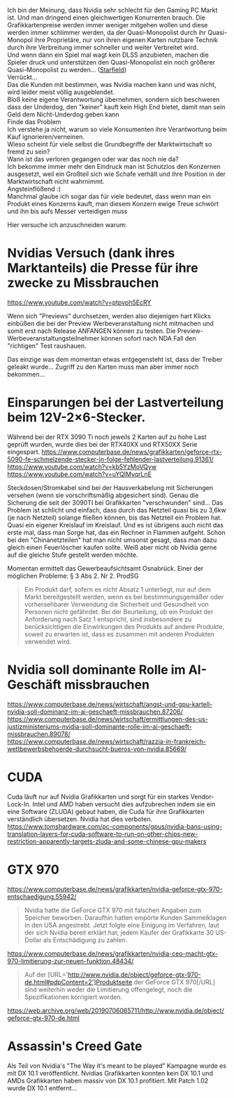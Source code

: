 Ich bin der Meinung, dass Nvidia sehr schlecht für den Gaming PC Markt ist. Und man dringend einen gleichwertigen Konurrenten brauch. 
Die Grafikkartenpreise werden immer weniger mitgehen wollen und diese werden immer schlimmer werden, da der Quasi-Monopolist durch ihr Quasi-Monopol ihre Proprietäre, nur von ihren eigenen Karten nutzbare Technik durch ihre Verbreitung immer schneller und weiter Verbreitet wird.  
Und wenn dann ein Spiel mal wagt kein DLSS anzubieten, machen die Spieler druck und unterstützen den Quasi-Monopolist ein noch größerer Quasi-Monopolist zu werden... ([Starfield](https://winfuture.de/news,137088.html))  
Verrückt...  
Das die Kunden mit bestimmen, was Nvidia machen kann und was nicht, wird leider meist völlig ausgeblendet.  
Bloß keine eigene Verantwortung übernehmen, sondern sich beschweren dass der Underdog, den "keiner" kauft kein High End bietet, damit man sein Geld dem Nicht-Underdog geben kann  
Finde das Problem  
Ich verstehe ja nicht, warum so viele Konsumenten ihre Verantwortung beim Kauf ignorieren/verneinen.  
Wieso scheint für viele selbst die Grundbegriffe der Marktwirtschaft so fremd zu sein?  
Wann ist das verloren gegangen oder war das noch nie da?  
Ich bekomme immer mehr den Eindruck man ist Schutzlos den Konzernen ausgesetzt, weil ein Großteil sich wie Schafe verhält und ihre Position in der Marktwirtschaft nicht wahrnimmt.  
Angsteinflößend :(  
Manchmal glaube ich sogar das für viele bedeutet, dass wenn man ein Produkt eines Konzerns kauft, man diesem Konzern ewige Treue schwört und ihn bis aufs Messer verteidigen muss  

Hier versuche ich anzuschneiden warum:

# Nvidias Versuch (dank ihres Marktanteils) die Presse für ihre zwecke zu Missbrauchen
https://www.youtube.com/watch?v=ptpvph5EcRY

Wenn sich "Previews" durchsetzen, werden also diejenigen hart Klicks einbüßen die bei der Preview Werbeveranstaltung nicht mitmachen und somit erst nach Release ANFANGEN können zu testen.
Die Preview-Werbeveranstaltungsteilnehmer können sofort nach NDA Fall den "richtigen" Test raushauen.

Das einzige was dem momentan etwas entgegensteht ist, dass der Treiber geleakt wurde...
Zugriff zu den Karten muss man aber immer noch bekommen...

# Einsparungen bei der Lastverteilung beim 12V-2×6-Stecker.
Während bei der RTX 3090 Ti noch jeweils 2 Karten auf zu hohe Last geprüft wurden, wurde dies bei der RTX40XX und RTX50XX Serie eingespart.
https://www.computerbase.de/news/grafikkarten/geforce-rtx-5090-fe-schmelzende-stecker-in-folge-fehlender-lastverteilung.91361/  
https://www.youtube.com/watch?v=kb5YzMoVQyw  
https://www.youtube.com/watch?v=uYQIMyqrLnE

Steckdosen/Stromkabel sind bei der Hausverkabelung mit Sicherungen versehen (wenn sie vorschriftsmäßig abgesichert sind).
Genau die Sicherung die seit der 3090TI bei Grafikkarten "verschwunden" sind...
Das Problem ist schlicht und einfach, dass durch das Netzteil quasi bis zu 3,6kw  (je nach Netzteil) solange fließen können, bis das Netzteil ein Problem hat. Quasi ein eigener Kreislauf im Kreislauf.
Und es ist übrigens auch nicht das erste mal, dass man Sorge hat, das ein Rechner in Flammen aufgeht.
Schon bei den "Chinanetzteilen" hat man nicht umsonst gesagt, dass man dazu gleich einen Feuerlöscher kaufen sollte. Weiß aber nicht ob Nvidia gerne auf die gleiche Stufe gestellt werden möchte.

Momentan ermittelt das Gewerbeaufsichtsamt Osnabrück.
Einer der möglichen Probleme:
§ 3 Abs 2. Nr 2. ProdSG
> Ein Produkt darf, sofern es nicht Absatz 1 unterliegt, nur auf dem Markt bereitgestellt werden, wenn es bei bestimmungsgemäßer oder vorhersehbarer Verwendung die Sicherheit und Gesundheit von Personen nicht gefährdet. Bei der Beurteilung, ob ein Produkt der Anforderung nach Satz 1 entspricht, sind insbesondere zu berücksichtigen die Einwirkungen des Produkts auf andere Produkte, soweit zu erwarten ist, dass es zusammen mit anderen Produkten verwendet wird.

# Nvidia soll dominante Rolle im AI-Geschäft missbrauchen
https://www.computerbase.de/news/wirtschaft/angst-und-gpu-kartell-nvidia-soll-dominanz-im-ai-geschaeft-missbrauchen.87206/  
https://www.computerbase.de/news/wirtschaft/ermittlungen-des-us-justizministeriums-nvidia-soll-dominante-rolle-im-ai-geschaeft-missbrauchen.89078/  
https://www.computerbase.de/news/wirtschaft/razzia-in-frankreich-wettbewerbsbehoerde-durchsucht-bueros-von-nvidia.85669/

# CUDA
Cuda läuft nur auf Nvidia Grafikkarten und sorgt für ein starkes Vendor-Lock-In.
Intel und AMD haben versucht dies aufzubrechen indem sie ein eine Software (ZLUDA) gebaut haben, die Cuda für ihre Grafikkarten verständlich übersetzen.
Nvidia hat dies verboten.
https://www.tomshardware.com/pc-components/gpus/nvidia-bans-using-translation-layers-for-cuda-software-to-run-on-other-chips-new-restriction-apparently-targets-zluda-and-some-chinese-gpu-makers

# GTX 970
https://www.computerbase.de/news/grafikkarten/nvidia-geforce-gtx-970-entschaedigung.55942/
> Nvidia hatte die GeForce GTX 970 mit falschen Angaben zum Speicher beworben. Daraufhin hatten empörte Kunden Sammelklagen in den USA angestrebt. Jetzt folgte eine Einigung im Verfahren, laut der sich Nvidia bereit erklärt hat, jedem Käufer der Grafikkarte 30 US-Dollar als Entschädigung zu zahlen.

https://www.computerbase.de/news/grafikkarten/nvidia-ceo-macht-gtx-970-limitierung-zur-neuen-funktion.48434/
>Auf der [URL='http://www.nvidia.de/object/geforce-gtx-970-de.html#pdpContent=2']Produktseite der GeForce GTX 970[/URL] sind weiterhin weder die Limitierung offengelegt, noch die Spezifikationen korrigiert worden.  
  
https://web.archive.org/web/20190706065711/http://www.nvidia.de/object/geforce-gtx-970-de.html

# Assassin's Creed Gate
Als Teil von Nvidia's "The Way it's meant to be played” Kampagne wurde es mit DX 10.1 veröffentlicht. Nvidias Grafikkarten konnten kein DX 10.1 und AMDs Grafikkarten haben massiv von DX 10.1 profitiert. Mit Patch 1.02 wurde DX 10.1 entfernt...


